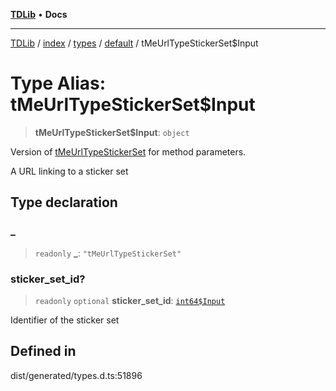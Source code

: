 [**TDLib**](../../../../../../README.md) • **Docs**

***

[TDLib](../../../../../../modules.md) / [index](../../../../../README.md) / [types](../../../README.md) / [default](../README.md) / tMeUrlTypeStickerSet$Input

# Type Alias: tMeUrlTypeStickerSet$Input

> **tMeUrlTypeStickerSet$Input**: `object`

Version of [tMeUrlTypeStickerSet](tMeUrlTypeStickerSet.md) for method parameters.

A URL linking to a sticker set

## Type declaration

### \_

> `readonly` **\_**: `"tMeUrlTypeStickerSet"`

### sticker\_set\_id?

> `readonly` `optional` **sticker\_set\_id**: [`int64$Input`](int64$Input.md)

Identifier of the sticker set

## Defined in

dist/generated/types.d.ts:51896
